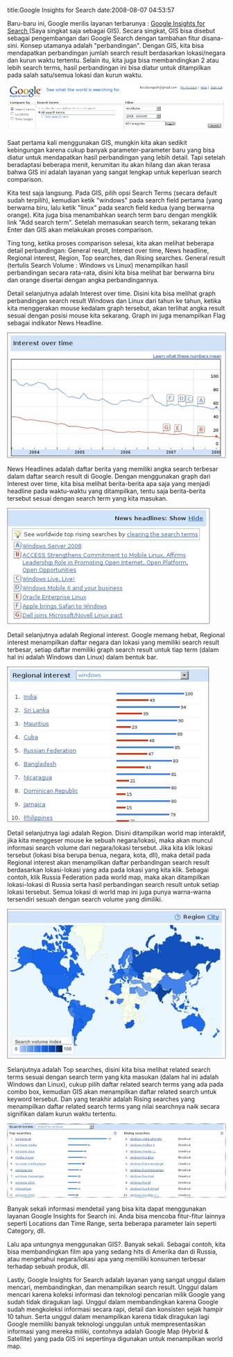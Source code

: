 title:Google Insights for Search
date:2008-08-07 04:53:57

Baru-baru ini, Google merilis layanan terbarunya :
<a href="http://www.google.com/insights/search/#">
 Google Insights for Search
</a>
(Saya singkat saja sebagai GIS). Secara singkat, GIS bisa disebut sebagai pengembangan dari Google Search dengan tambahan fitur disana-sini. Konsep utamanya adalah "perbandingan". Dengan GIS, kita bisa mendapatkan perbandingan jumlah search result berdasarkan lokasi/negara dan kurun waktu tertentu. Selain itu, kita juga bisa membandingkan 2 atau lebih search terms, hasil perbandingan ini bisa diatur untuk ditampilkan pada salah satu/semua lokasi dan kurun waktu.

![image](/img/wordpress/2008-08-scr1.jpg?w=300)

Saat pertama kali menggunakan GIS, mungkin kita akan sedikit kebingungan karena cukup banyak parameter-parameter baru yang bisa diatur untuk mendapatkan hasil perbandingan yang lebih detail. Tapi setelah beradaptasi beberapa menit, kerumitan itu akan hilang dan akan terasa bahwa GIS ini adalah layanan yang sangat lengkap untuk keperluan search comparison.

Kita test saja langsung. Pada GIS, pilih opsi Search Terms (secara default sudah terpilih), kemudian ketik "windows" pada search field pertama (yang berwarna biru, lalu ketik "linux" pada search field kedua (yang berwarna orange). Kita juga bisa menambahkan search term baru dengan mengklik link "Add search term". Setelah memasukan search term, sekarang tekan Enter dan GIS akan melakukan proses comparison.
<!--more-->
Ting tong, ketika proses comparison selesai, kita akan melihat beberapa detail perbandingan: General result, Interest over time, News headline, Regional interest, Region, Top searches, dan Rising searches. General result (tertulis Search Volume : Windows vs Linux) menampilkan hasil perbandingan secara rata-rata, disini kita bisa melihat bar berwarna biru dan orange disertai dengan angka perbandingannya.

Detail selanjutnya adalah Interest over time. Disini kita bisa melihat graph perbandingan search result Windows dan Linux dari tahun ke tahun, ketika kita menggerakan mouse kedalam graph tersebut, akan terlihat angka result sesuai dengan posisi mouse kita sekarang. Graph ini juga menampilkan Flag sebagai indikator News Headline.

![image](/img/wordpress/2008-08-scr2.jpg?w=300)

News Headlines adalah daftar berita yang memiliki angka search terbesar dalam daftar search result di Google. Dengan menggunakan graph dari Interest over time, kita bisa melihat berita-berita apa saja yang menjadi headline pada waktu-waktu yang ditampilkan, tentu saja berita-berita tersebut sesuai dengan search term yang kita masukan.

![image](/img/wordpress/2008-08-scr3.jpg?w=300)

Detail selanjutnya adalah Regional interest. Google memang hebat, Regional interest menampilkan daftar negara dan lokasi yang memiliki search result terbesar, setiap daftar memiliki graph search result untuk tiap term (dalam hal ini adalah Windows dan Linux) dalam bentuk bar.

![image](/img/wordpress/2008-08-scr4.jpg?w=300)

Detail selanjutnya lagi adalah Region. Disini ditampilkan world map interaktif, jika kita menggeser mouse ke sebuah negara/lokasi, maka akan muncul informasi search volume dari negara/lokasi tersebut. Jika kita klik lokasi tersebut (lokasi bisa berupa benua, negara, kota, dll), maka detail pada Regional interest akan menampilkan daftar perbandingan search result berdasarkan lokasi-lokasi yang ada pada lokasi yang kita klik. Sebagai contoh, klik Russia Federation pada world map, maka akan ditampilkan lokasi-lokasi di Russia serta hasil perbandingan search result untuk setiap lokasi tersebut. Semua lokasi di world map ini juga punya warna-warna tersendiri sesuah dengan search volume yang dimiliki.

![image](/img/wordpress/2008-08-scr5.jpg?w=300)

Selanjutnya adalah Top searches, disini kita bisa melihat related search terms sesuai dengan search term yang kita masukan (dalam hal ini adalah Windows dan Linux), cukup pilih daftar related search terms yang ada pada combo box, kemudian GIS akan menampilkan daftar related search untuk keyword tersebut. Dan yang terakhir adalah Rising searches yang menampilkan daftar related search terms yang nilai searchnya naik secara signifikan dalam kurun waktu tertentu.

![image](/img/wordpress/2008-08-scr8.jpg?w=300)

Banyak sekali informasi mendetail yang bisa kita dapat menggunakan layanan Google Insights for Search ini. Anda bisa mencoba fitur-fitur lainnya seperti Locations dan Time Range, serta beberapa parameter lain seperti Category, dll.

Lalu apa untungnya menggunakan GIS?. Banyak sekali. Sebagai contoh, kita bisa membandingkan film apa yang sedang hits di Amerika dan di Russia, atau mengetahui negara/lokasi apa yang memiliki konsumen terbesar terhadap sebuah produk, dll.

Lastly, Google Insights for Search adalah layanan yang sangat unggul dalam mencari, membandingkan, dan menampilkan search result. Unggul dalam mencari karena koleksi informasi dan teknologi pencarian milik Google yang sudah tidak diragukan lagi. Unggul dalam membandingkan karena Google sudah mengkoleksi informasi secara rapi, detail dan konsisten sejak hampir 10 tahun. Serta unggul dalam menampilkan karena tidak diragukan lagi Google memiliki banyak teknologi unggulan untuk mempresentasikan informasi yang mereka miliki, contohnya adalah Google Map (Hybrid &amp; Satellite) yang pada GIS ini sepertinya digunakan untuk menampilkan world map.
